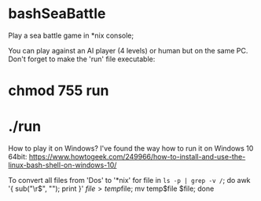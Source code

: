 # bashSeaBattle
Play a sea battle game in *nix console;

You can play against an AI player (4 levels) or human but on the same PC.
Don't forget to make the 'run' file executable:
# chmod 755 run
# ./run

How to play it on Windows? I've found the way how to run it on Windows 10 64bit:
https://www.howtogeek.com/249966/how-to-install-and-use-the-linux-bash-shell-on-windows-10/

To convert all files from 'Dos' to '*nix'
for file in `ls -p | grep -v /`; do awk '{ sub("\r$", ""); print }' $file > temp$file; mv temp$file $file; done